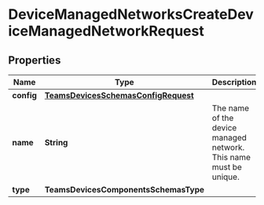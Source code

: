 

# DeviceManagedNetworksCreateDeviceManagedNetworkRequest


## Properties

| Name | Type | Description | Notes |
|------------ | ------------- | ------------- | -------------|
|**config** | [**TeamsDevicesSchemasConfigRequest**](TeamsDevicesSchemasConfigRequest.md) |  |  |
|**name** | **String** | The name of the device managed network. This name must be unique. |  |
|**type** | **TeamsDevicesComponentsSchemasType** |  |  |



